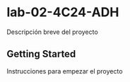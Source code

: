 # lab-02-4C24-ADH

Descripción breve del proyecto

## Getting Started

Instrucciones para empezar el proyecto